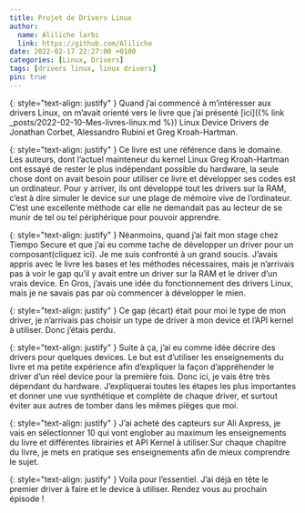 ```yaml
---
title: Projet de Drivers Linux 
author:
  name: Aliliche larbi
  link: https://github.com/Aliliche
date: 2022-02-17 22:27:00 +0100
categories: [Linux, Drivers]
tags: [drivers linux, linux drivers]
pin: true
---
```



{: style="text-align: justify" }
Quand j’ai commencé à m’intéresser aux drivers Linux, on m’avait  orienté vers le livre que j’ai présenté
[ici]({% link _posts/2022-02-10-Mes-livres-linux.md %}) Linux Device Drivers  de  Jonathan Corbet, Alessandro Rubini et Greg Kroah-Hartman.<br>

{: style="text-align: justify" }
Ce livre est une référence dans le domaine. Les auteurs, dont l’actuel mainteneur du kernel Linux Greg Kroah-Hartman  ont essayé  de rester le plus
indépendant possible du hardware, la seule chose dont on avait besoin pour  utiliser ce livre et développer ses codes 
est un ordinateur. Pour y arriver, ils ont développé tout les drivers sur la RAM, c’est à dire simuler le device sur une plage de mémoire vive
de l’ordinateur. C’est une excellente méthode car elle ne demandait pas au lecteur de se munir de tel ou tel périphérique pour pouvoir apprendre.<br>

{: style="text-align: justify" }
Néanmoins, quand j’ai fait mon stage chez Tiempo Secure et que j’ai eu comme tache de développer un driver pour un composant(cliquez ici).
Je me suis confronté à un grand soucis. J’avais appris avec le livre les bases et les méthodes nécessaires, mais je n’arrivais pas à voir le
gap qu’il y avait entre un driver sur la RAM et le driver d’un vrais device. En Gros, j’avais une idée  du fonctionnement des  drivers Linux,
mais je ne savais pas par où commencer à développer le mien.<br>

{: style="text-align: justify" }
Ce gap (écart) était pour moi le type de mon driver, je n’arrivais pas choisir un type de driver à mon device et  l’API kernel à utiliser. Donc j’étais perdu.<br>

{: style="text-align: justify" }
Suite à ça, j’ai eu comme idée  décrire des drivers pour  quelques devices. Le but est d’utiliser les enseignements du livre 
et ma petite expérience afin d’expliquer la façon  d’appréhender le driver d’un réel device  pour la première  fois.  Donc ici,
je vais être très dépendant du hardware.  J’expliquerai toutes les étapes les plus importantes et donner une vue synthétique et complète 
de chaque driver, et  surtout éviter aux autres de tomber dans les mêmes pièges que moi.<br>

{: style="text-align: justify" }
J’ai acheté des capteurs sur Ali Axpress, je vais en sélectionner 10 qui vont englober au  maximum les enseignements du livre et différentes librairies 
et API  Kernel à utiliser.Sur chaque chapitre du livre, je mets en pratique ses enseignements afin de mieux comprendre le sujet. <br>

{: style="text-align: justify" }
Voila pour l’essentiel.  J’ai déjà en tête le premier driver à faire  et le device à utiliser. Rendez vous au prochain épisode !

